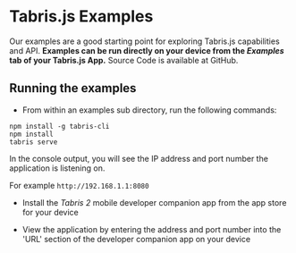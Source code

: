 # Tabris.js Examples

Our examples are a good starting point for exploring Tabris.js capabilities and API. **Examples can be run directly on your device from the _Examples_ tab of your Tabris.js App.** Source Code is available at GitHub.

## Running the examples

* From within an examples sub directory, run the following commands:

```
npm install -g tabris-cli
npm install
tabris serve
```

In the console output, you will see the IP address and port number the application is listening on.

For example `http://192.168.1.1:8080`

* Install the *Tabris 2* mobile developer companion app from the app store for your device

* View the application by entering the address and port number into the 'URL' section of the developer companion app on your device
